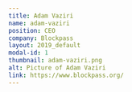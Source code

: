 ```yaml
---
title: Adam Vaziri
name: adam-vaziri
position: CEO
company: Blockpass
layout: 2019_default
modal-id: 1
thumbnail: adam-vaziri.png
alt: Picture of Adam Vaziri
link: https://www.blockpass.org/
---
```

